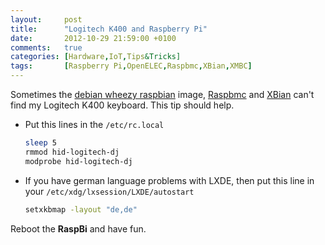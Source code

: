 ```yaml
---
layout:     post
title:      "Logitech K400 and Raspberry Pi"
date:       2012-10-29 21:59:00 +0100
comments:   true
categories: [Hardware,IoT,Tips&Tricks]
tags:       [Raspberry Pi,OpenELEC,Raspbmc,XBian,XMBC]
---
```


Sometimes the [debian wheezy raspbian](https://www.raspberrypi.org/downloads) image, [Raspbmc](https://www.raspbmc.com) and [XBian](https://xbian.org) can't find my Logitech K400 keyboard. This tip should help.

- Put this lines in the `/etc/rc.local`

  ```bash
  sleep 5
  rmmod hid-logitech-dj
  modprobe hid-logitech-dj
  ```

- If you have german language problems with LXDE, then put this line in your `/etc/xdg/lxsession/LXDE/autostart`

  ```bash
  setxkbmap -layout "de,de"
  ```

Reboot the **RaspBi** and have fun.
